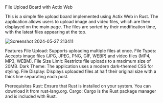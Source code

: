 File Upload Board with Actix Web

This is a simple file upload board implemented using Actix Web in Rust. The application allows users to upload image and video files, which are then displayed on the main page. The files are sorted by their modification time, with the latest files appearing at the top.



![Screenshot 2024-05-27 213411](https://github.com/ChessLogical/Adelia/assets/169053333/f7502d0f-915f-407d-9496-6ec34fb7a067)





Features
File Upload: Supports uploading multiple files at once.
File Types: Accepts image files (JPG, JPEG, PNG, GIF, WEBP) and video files (MP4, MP3, WEBM).
File Size Limit: Restricts file uploads to a maximum size of 20MB.
Dark Theme: The application uses a modern dark-themed CSS for styling.
File Display: Displays uploaded files at half their original size with a thick line separating each post.

Prerequisites
Rust: Ensure that Rust is installed on your system. You can download it from rust-lang.org.
Cargo: Cargo is the Rust package manager and is included with Rust.
